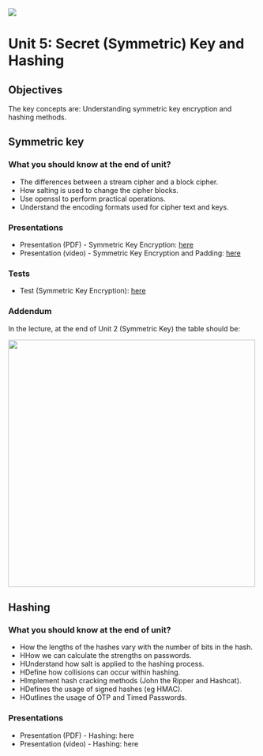 <img src="https://github.com/billbuchanan/csn09112/blob/master/zadditional/top_csn09112.png"/>
<h1 id="logo">Unit 5: Secret (Symmetric) Key and Hashing</h1>
<h2>Objectives</h2>


<p>The key concepts are: Understanding symmetric key encryption and hashing methods.</p>

<h2>Symmetric key</h2>

<h3>What you should know at the end of unit?</h3>
<ul>
<li>The differences between a stream cipher and a block cipher.</li>
<li>How salting is used to change the cipher blocks.</li>
<li>Use openssl to perform practical operations.</li>
<li>Understand the encoding formats used for cipher text and keys.</li>
</ul>

<h3>Presentations</h3>

<ul>
    <li>Presentation (PDF) - Symmetric Key Encryption: <a href="https://github.com/billbuchanan/csn09112/blob/master/week05_secretkey/lecture/chapter02_secret.pdf" target="_blank">here</a></li>
    <li> Presentation (video) - Symmetric Key Encryption and Padding: <a href="https://www.youtube.com/watch?v=nLRV34K3xIo&feature=youtu.be" target="_blank">here</a> </li>
</ul>
<h3>Tests</h3>
<ul>
    <li>Test (Symmetric Key Encryption): <a href="https://asecuritysite.com/tests/tests?sortBy=cryptobook02" target="_blank">here</a></li>
</ul>    

<h3>Addendum</h3>

In the lecture, at the end of Unit 2 (Symmetric Key) the table should be:

<img src="https://github.com/billbuchanan/csn09112/blob/master/week05_secretkey/lecture/unit02_update.png" width="500px"/>

<h2>Hashing</h2>
<h3>What you should know at the end of unit?</h2>
<ul>
    <li>How the lengths of the hashes vary with the number of bits in the hash.</li>
    <li>HHow we can calculate the strengths on passwords.</li>
    <li>HUnderstand how salt is applied to the hashing process.</li>
    <li>HDefine how collisions can occur within hashing.</li>
    <li>HImplement hash cracking methods (John the Ripper and Hashcat).</li>
    <li>HDefines the usage of signed hashes (eg HMAC).</li>
    <li>HOutlines the usage of OTP and Timed Passwords.</li>
</ul>
<h3>Presentations</h3>
<ul>
    <li>Presentation (PDF) - Hashing: here</li>
    <li>Presentation (video) - Hashing: here</li>
    </ul>
    



